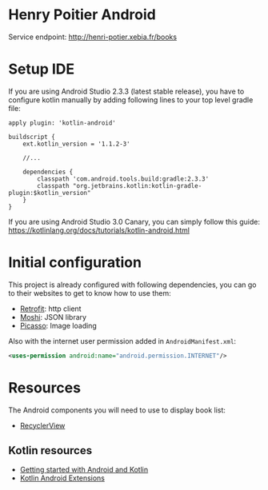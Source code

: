 Henry Poitier Android
=====================

Service endpoint: http://henri-potier.xebia.fr/books

# Setup IDE

If you are using Android Studio 2.3.3 (latest stable release), you have to configure
kotlin manually by adding following lines to your top level gradle file:
```
apply plugin: 'kotlin-android'

buildscript {
    ext.kotlin_version = '1.1.2-3'
    
    //...
    
    dependencies {
        classpath 'com.android.tools.build:gradle:2.3.3'
        classpath "org.jetbrains.kotlin:kotlin-gradle-plugin:$kotlin_version"
    }
}

```
If you are using Android Studio 3.0 Canary, you can simply follow this guide:
https://kotlinlang.org/docs/tutorials/kotlin-android.html

# Initial configuration

This project is already configured with following dependencies, you can go to their
websites to get to know how to use them:

- [Retrofit](http://square.github.io/retrofit/): http client 
- [Moshi](https://github.com/square/moshi): JSON library
- [Picasso](http://square.github.io/picasso/): Image loading

Also with the internet user permission added in `AndroidManifest.xml`:
```xml
<uses-permission android:name="android.permission.INTERNET"/>
```

# Resources

The Android components you will need to use to display book list:
- [RecyclerView](https://developer.android.com/reference/android/support/v7/widget/RecyclerView.html)

## Kotlin resources 

- [Getting started with Android and Kotlin](https://kotlinlang.org/docs/tutorials/kotlin-android.html)
- [Kotlin Android Extensions](https://kotlinlang.org/docs/tutorials/android-plugin.html)
